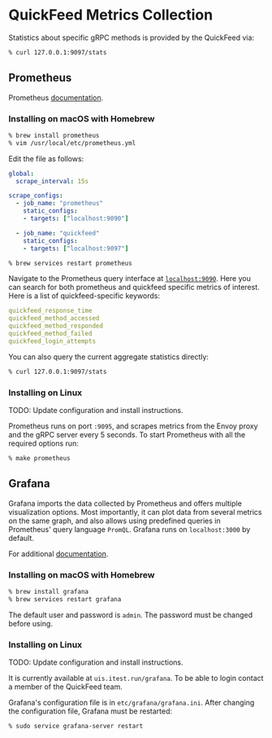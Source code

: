 # QuickFeed Metrics Collection

Statistics about specific gRPC methods is provided by the QuickFeed via:

```sh
% curl 127.0.0.1:9097/stats
```

## Prometheus

Prometheus [documentation](https://prometheus.io/docs/introduction/overview/).

### Installing on macOS with Homebrew

```sh
% brew install prometheus
% vim /usr/local/etc/prometheus.yml
```

Edit the file as follows:

```yaml
global:
  scrape_interval: 15s

scrape_configs:
  - job_name: "prometheus"
    static_configs:
    - targets: ["localhost:9090"]

  - job_name: "quickfeed"
    static_configs:
    - targets: ["localhost:9097"]
```

```sh
% brew services restart prometheus
```

Navigate to the Prometheus query interface at [`localhost:9090`](http://localhost:9090).
Here you can search for both prometheus and quickfeed specific metrics of interest.
Here is a list of quickfeed-specific keywords:

```yaml
quickfeed_response_time
quickfeed_method_accessed
quickfeed_method_responded
quickfeed_method_failed
quickfeed_login_attempts
```

You can also query the current aggregate statistics directly:

```sh
% curl 127.0.0.1:9097/stats
```

### Installing on Linux

TODO: Update configuration and install instructions.

Prometheus runs on port `:9095`, and scrapes metrics from the Envoy proxy and the gRPC server every 5 seconds.
To start Prometheus with all the required options run:

```sh
% make prometheus
```

## Grafana

Grafana imports the data collected by Prometheus and offers multiple visualization options.
Most importantly, it can plot data from several metrics on the same graph, and also allows using predefined queries in Prometheus' query language `PromQL`.
Grafana runs on `localhost:3000` by default.

For additional [documentation](https://grafana.com/docs/grafana/latest/).

### Installing on macOS with Homebrew

```sh
% brew install grafana
% brew services restart grafana
```

The default user and password is `admin`.
The password must be changed before using.

### Installing on Linux

TODO: Update configuration and install instructions.

It is currently available at `uis.itest.run/grafana`.
To be able to login contact a member of the QuickFeed team.

Grafana's configuration file is in `etc/grafana/grafana.ini`.
After changing the configuration file, Grafana must be restarted:

```sh
% sudo service grafana-server restart
```
